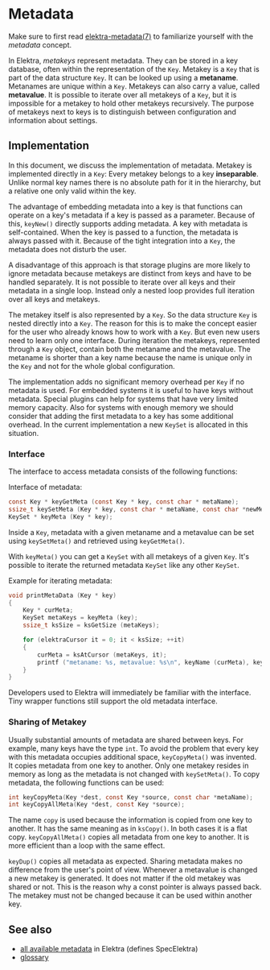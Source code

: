 # Metadata

Make sure to first read [elektra-metadata(7)](/doc/help/elektra-metadata.md)
to familiarize yourself with the _metadata_ concept.

In Elektra, _metakeys_ represent metadata. They can be stored in a key
database, often within the representation of the `Key`. Metakey is a
`Key` that is part of the data structure `Key`. It can be looked up
using a **metaname**. Metanames are unique within a `Key`. Metakeys can
also carry a value, called **metavalue**. It is possible to iterate
over all metakeys of a `Key`, but it is impossible for a metakey to hold
other metakeys recursively. The purpose of metakeys next to keys is to
distinguish between configuration and information about settings.

## Implementation

In this document, we discuss the implementation of metadata. Metakey
is implemented directly in a `Key`: Every metakey belongs to a key
**inseparable**. Unlike normal key names there is no absolute path for
it in the hierarchy, but a relative one only valid within the key.

The advantage of embedding metadata into a key is that functions
can operate on a key's metadata if a key is passed as a parameter.
Because of this, `keyNew()` directly supports adding metadata. A key
with metadata is self-contained. When the key is passed to a function,
the metadata is always passed with it. Because of the tight integration
into a `Key`, the metadata does not disturb the user.

A disadvantage of this approach is that storage plugins are more likely
to ignore metadata because metakeys are distinct from keys and have to
be handled separately. It is not possible to iterate over all keys and
their metadata in a single loop. Instead only a nested loop provides
full iteration over all keys and metakeys.

The metakey itself is also represented by a `Key`. So the data structure
`Key` is nested directly into a `Key`. The reason for this is to
make the concept easier for the user who already knows how to work
with a `Key`. But even new users need to learn only one interface.
During iteration the metakeys, represented through a `Key` object,
contain both the metaname and the metavalue. The metaname is shorter
than a key name because the name is unique only in the `Key` and not
for the whole global configuration.

The implementation adds no significant memory overhead per `Key` if
no metadata is used. For embedded systems it is useful to have keys
without metadata. Special plugins can help for systems that have very
limited memory capacity. Also for systems with enough memory we should
consider that adding the first metadata to a key has some additional
overhead. In the current implementation a new `KeySet` is allocated in
this situation.

### Interface

The interface to access metadata consists of the following functions:

Interface of metadata:

```c
const Key * keyGetMeta (const Key * key, const char * metaName);
ssize_t keySetMeta (Key * key, const char * metaName, const char *newMetaString);
KeySet * keyMeta (Key * key);
```

Inside a `Key`, metadata with a given metaname and a metavalue can be set
using `keySetMeta()` and retrieved using `keyGetMeta()`.

With `keyMeta()` you can get a `KeySet` with all metakeys of a given `Key`.
It's possible to iterate the returned metadata `KeySet` like any other `KeySet`.

Example for iterating metadata:

```c
void printMetaData (Key * key)
{
    Key * curMeta;
    KeySet metaKeys = keyMeta (key);
    ssize_t ksSize = ksGetSize (metaKeys);

    for (elektraCursor it = 0; it < ksSize; ++it)
    {
        curMeta = ksAtCursor (metaKeys, it);
        printf ("metaname: %s, metavalue: %s\n", keyName (curMeta), keyString (curMeta));
    }
}
```

Developers used to Elektra will immediately be familiar with the interface.
Tiny wrapper functions still support the old metadata interface.

### Sharing of Metakey

Usually substantial amounts of metadata are shared between keys.
For example, many keys have the type `int`.
To avoid the problem that every key with this
metadata occupies additional space, `keyCopyMeta()` was invented.
It copies metadata from one key to another.
Only one metakey resides in memory
as long as the metadata is not changed with `keySetMeta()`.
To copy metadata, the following functions can be used:

```c
int keyCopyMeta(Key *dest, const Key *source, const char *metaName);
int keyCopyAllMeta(Key *dest, const Key *source);
```

The name `copy` is used because the information is copied from one key to
another. It has the same meaning as in `ksCopy()`.
In both cases it is a flat copy.
`keyCopyAllMeta()` copies all metadata from one key to another.
It is more efficient than a loop with the same effect.

`keyDup()` copies all metadata as expected.
Sharing metadata makes no difference from the user's point of view.
Whenever a metavalue is changed a new metakey is generated.
It does not matter if the old metakey was shared or not.
This is the reason why a const pointer is always passed back.
The metakey must not be changed because it can be used within another
key.

## See also

- [all available metadata](/doc/METADATA.ini) in Elektra (defines SpecElektra)
- [glossary](/doc/help/elektra-glossary.md)
